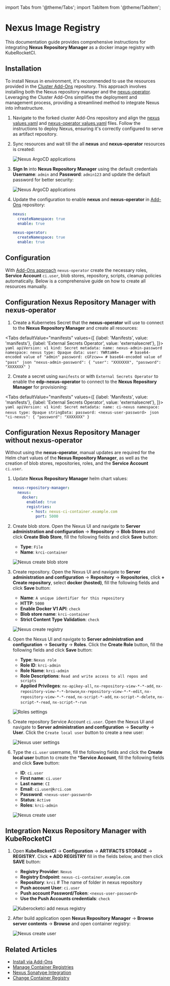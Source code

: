 import Tabs from '@theme/Tabs';
import TabItem from '@theme/TabItem';

# Nexus Image Registry

<head>
  <link rel="canonical" href="https://docs.kuberocketci.io/docs/operator-guide/artifacts-management/nexus-image-registry/" />
</head>

This documentation guide provides comprehensive instructions for integrating **Nexus Repository Manager** as a docker image registry with KubeRocketCI.

## Installation

To install Nexus in environment, it's recommended to use the resources provided in the [Cluster Add-Ons](https://github.com/epam/edp-cluster-add-ons) repository. This approach involves installing both the Nexus repository manager and the [nexus-operator](https://github.com/epam/edp-nexus-operator). Leveraging the Cluster Add-Ons simplifies the deployment and management process, providing a streamlined method to integrate Nexus into infrastructure.

1. Navigate to the forked cluster Add-Ons repository and align the [nexus values.yaml](https://github.com/epam/edp-cluster-add-ons/tree/main/clusters/core/addons/nexus/values.yaml) and [nexus-operator values.yaml](https://github.com/epam/edp-cluster-add-ons/tree/main/clusters/core/addons/nexus-operator/values.yaml) files. Follow the instructions to deploy Nexus, ensuring it's correctly configured to serve as artifact repository.

2. Sync resources and wait till the all **nexus** and **nexus-operator** resources is created:

    ![Nexus ArgoCD applications](../../assets/operator-guide/artifacts-management/nexus-registry-addons-deploy.png "Nexus ArgoCD applications")

3. **Sign In** into **Nexus Repository Manager** using the default credentials **Username**: `admin` and **Password**: `admin123` and update the default password for better security:

    ![Nexus ArgoCD applications](../../assets/operator-guide/artifacts-management/nexus-registry-change-password.png "Nexus ArgoCD applications")

4. Update the configuration to enable **nexus** and **nexus-operator** in [Add-Ons](https://github.com/epam/edp-cluster-add-ons/blob/main/clusters/core/apps/values.yaml) repository:

    ```yaml title="clusters/core/apps/values.yaml"
    nexus:
      createNamespace: true
      enable: true

    nexus-operator:
      createNamespace: true
      enable: true
    ```

## Configuration

With [Add-Ons approach](https://github.com/epam/edp-cluster-add-ons/blob/main/clusters/core) `nexus-operator` create the necessary roles, **Service Account** `ci.user`, blob stores, repository, scripts, cleanup policies automatically. Below is a comprehensive guide on how to create all resources manually.

## Configuration Nexus Repository Manager with nexus-operator

1. Create a Kubernetes Secret that the **nexus-operator** will use to connect to the **Nexus Repository Manager** and create all resources:

  <Tabs
    defaultValue="manifests"
    values={[
      {label: 'Manifests', value: 'manifests'},
      {label: 'External Secrets Operator', value: 'externalsecret'},
    ]}>
    <TabItem value="manifests">
      ```yaml
      apiVersion: v1
      kind: Secret
      metadata:
        name: nexus-admin-password
        namespace: nexus
      type: Opaque
      data:
        user: YWRtaW4=     # base64-encoded value of "admin"
        password: cGFzcw== # base64-encoded value of "pass"
      ```
    </TabItem>
    <TabItem value="externalsecret">
      ```json
      "nexus-admin-password":
      {
        "user": "XXXXXXX",
        "password": "XXXXXXX"
      }
      ```
      </TabItem>
  </Tabs>

2. Create a secret using `manifests` or with `External Secrets Operator` to enable the **edp-nexus-operator** to connect to the **Nexus Repository Manager** for provisioning:

  <Tabs
    defaultValue="manifests"
    values={[
      {label: 'Manifests', value: 'manifests'},
      {label: 'External Secrets Operator', value: 'externalsecret'},
    ]}>
    <TabItem value="manifests">
      ```yaml
      apiVersion: v1
      kind: Secret
      metadata:
        name: ci-nexus
        namespace: nexus
      type: Opaque
      stringData:
        password: <nexus-user-password>
      ```
    </TabItem>
    <TabItem value="externalsecret">
      ```json
      "ci-nexus":
      {
        "password": "XXXXXXX"
      }
      ```
      </TabItem>
  </Tabs>

## Configuration Nexus Repository Manager without nexus-operator

Without using the **nexus-operator**, manual updates are required for the Helm chart values of the **Nexus Repository Manager**, as well as the creation of blob stores, repositories, roles, and the **Service Account** `ci.user`.

1. Update **Nexus Repository Manager** helm chart values:

    ```yaml
    nexus-repository-manager:
      nexus:
        docker:
          enabled: true
          registries:
            - host: nexus-ci-container.example.com
              port: 5000
    ```

2. Create blob store. Open the Nexus UI and navigate to **Server administration and configuration** -> **Repository** -> **Blob Stores** and click **Create Blob Store**, fill the following fields and click **Save** button:

    * **Type**: `File`
    * **Name**: `krci-container`

    ![Nexus create blob store](../../assets/operator-guide/artifacts-management/nexus-registry-create-blobstore.png "Nexus create blob store")

3. Create repository. Open the Nexus UI and navigate to **Server administration and configuration** -> **Repository** -> **Repositories**, click **+ Create repository**, select **docker (hosted)**, fill the following fields and click **Save** button:

    * **Name**: `A unique identifier for this repository`
    * **HTTP**: `5000`
    * **Enable Docker V1 API**: `check`
    * **Blob store name**: `krci-container`
    * **Strict Content Type Validation**: `check`

    ![Nexus create registry](../../assets/operator-guide/artifacts-management/nexus-registry-create-repository.png "Nexus create registry")

4. Open the Nexus UI and navigate to **Server administration and configuration** -> **Security** -> **Roles**. Click the **Create Role** button, fill the following fields and click **Save** button:

    * **Type**: `Nexus role`
    * **Role ID**: `krci-admin`
    * **Role Name**: `krci-admin`
    * **Role Descriptions**: `Read and write access to all repos and scripts`
    * **Applied Privileges**: `nx-apikey-all`, `nx-repository-view-*-*-add`, `nx-repository-view-*-*-browse`,`nx-repository-view-*-*-edit`, `nx-repository-view-*-*-read`, `nx-script-*-add`, `nx-script-*-delete`, `nx-script-*-read`, `nx-script-*-run`

    ![Roles settings](../../assets/operator-guide/artifacts-management/nexus-registry-create-roles.png "Roles settings")

5. Create repository Service Account `ci.user`. Open the Nexus UI and navigate to **Server administration and configuration** -> **Security** -> **User**. Click the `Create local user` button to create a new user:

    ![Nexus user settings](../../assets/operator-guide/artifacts-management/nexus-settings-user.png "Nexus user settings")

6. Type the `ci.user` username, fill the following fields and click the **Create local user** button to create the ***Service Account**, fill the following fields and click **Save** button:

    * **ID**: `ci.user`
    * **First name**: `ci.user`
    * **Last name**: `CI`
    * **Email**: `ci.user@krci.com`
    * **Password**: `<nexus-user-password>`
    * **Status**: `Active`
    * **Roles**: `krci-admin`

    ![Nexus create user](../../assets/operator-guide/artifacts-management/nexus-registry-create-user.png "Nexus create user")

## Integration Nexus Repository Manager with KubeRocketCI

1. Open **KubeRocketCI** -> **Configuration** -> **ARTIFACTS STORAGE** -> **REGISTRY**. Click **+ ADD REGISTRY**  fill in the fields below, and then click **SAVE** button:

    * **Registry Provider**: `Nexus`
    * **Registry Endpoint**: `nexus-ci-container.example.com`
    * **Repository**: `krci` # The name of folder in nexus repository
    * **Push account User**: `ci.user`
    * **Push account Password/Token**: `<nexus-user-password>`
    * **Use the Push Accounts credentials**: `check`

    ![Kuberocketci add nexus registry](../../assets/operator-guide/artifacts-management/nexus-registry-kuberocketci-integration.png "Kuberocketci add nexus registry")

2. After build application open **Nexus Repository Manager** -> **Browse server contents** -> **Browse** and open container registry:

    ![Nexus create user](../../assets/operator-guide/artifacts-management/nexus-registry-browse-overview.png "Nexus create user")

## Related Articles

* [Install via Add-Ons](../add-ons-overview.md)
* [Manage Container Registries](../../user-guide/manage-container-registries.md)
* [Nexus Sonatype Integration](nexus-sonatype.md)
* [Change Container Registry](../../user-guide/change-container-registry.md)
